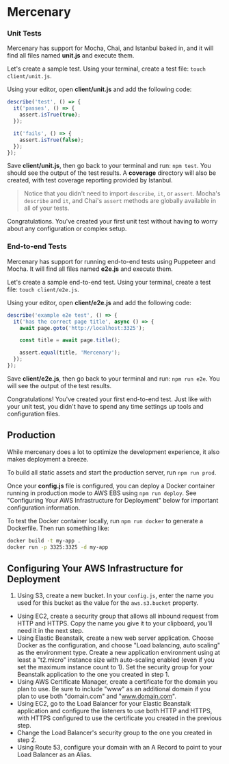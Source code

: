 # Mercenary

### Unit Tests

Mercenary has support for Mocha, Chai, and Istanbul baked in, and it will find all files named __unit.js__ and execute them.

Let's create a sample test. Using your terminal, create a test file: `touch client/unit.js`.

Using your editor, open __client/unit.js__ and add the following code:

```javascript
describe('test', () => {
  it('passes', () => {
    assert.isTrue(true);
  });

  it('fails', () => {
    assert.isTrue(false);
  });
});

```

Save __client/unit.js__, then go back to your terminal and run: `npm test`. You should see the output of the test results. A __coverage__ directory will also be created, with test coverage reporting provided by Istanbul.

> Notice that you didn't need to import `describe`, `it`, or `assert`. Mocha's `describe` and `it`, and Chai's `assert` methods are globally available in all of your tests.

Congratulations. You've created your first unit test without having to worry about any configuration or complex setup.

### End-to-end Tests

Mercenary has support for running end-to-end tests using Puppeteer and Mocha. It will find all files named __e2e.js__ and execute them.

Let's create a sample end-to-end test. Using your terminal, create a test file: `touch client/e2e.js`.

Using your editor, open __client/e2e.js__ and add the following code:

```javascript
describe('example e2e test', () => {
  it('has the correct page title', async () => {
    await page.goto('http://localhost:3325');

    const title = await page.title();

    assert.equal(title, 'Mercenary');
  });
});


```

Save __client/e2e.js__, then go back to your terminal and run: `npm run e2e`. You will see the output of the test results.

Congratulations! You've created your first end-to-end test. Just like with your unit test, you didn't have to spend any time settings up tools and configuration files.

## Production

While mercenary does a lot to optimize the development experience, it also makes deployment a breeze.

To build all static assets and start the production server, run `npm run prod`.

Once your __config.js__ file is configured, you can deploy a Docker container running in production mode to AWS EBS using `npm run deploy`. See "Configuring Your AWS Infrastructure for Deployment" below for important configuration information.

To test the Docker container locally, run `npm run docker` to generate a Dockerfile. Then run something like:

```bash
docker build -t my-app .
docker run -p 3325:3325 -d my-app
```

## Configuring Your AWS Infrastructure for Deployment

1. Using S3, create a new bucket. In your `config.js`, enter the name you used for this bucket as the value for the `aws.s3.bucket` property.
- Using EC2, create a security group that allows all inbound request from HTTP and HTTPS. Copy the name you give it to your clipboard, you'll need it in the next step.
- Using Elastic Beanstalk, create a new web server application. Choose Docker as the configuration, and choose "Load balancing, auto scaling" as the environment type. Create a new application environment using at least a "t2.micro" instance size with auto-scaling enabled (even if you set the maximum instance count to 1). Set the security group for your Beanstalk application to the one you created in step 1.
- Using AWS Certificate Manager, create a certificate for the domain you plan to use. Be sure to include "www" as an additional domain if you plan to use both "domain.com" and "www.domain.com".
- Using EC2, go to the Load Balancer for your Elastic Beanstalk application and configure the listeners to use both HTTP and HTTPS, with HTTPS configured to use the certificate you created in the previous step.
- Change the Load Balancer's security group to the one you created in step 2.
- Using Route 53, configure your domain with an A Record to point to your Load Balancer as an Alias.